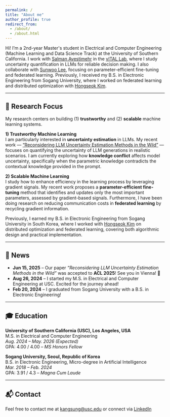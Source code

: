 ```yaml
---
permalink: /
title: "About me"
author_profile: true
redirect_from: 
  - /about/
  - /about.html
---
```


Hi! I’m a 2nd-year Master's student in Electrical and Computer Engineering (Machine Learning and Data Science Track) at the University of Southern California. I work with [Salman Avestimehr](https://www.avestimehr.com/) in the [vITAL Lab](https://www.avestimehr.com/vital-lab), where I study uncertainty quantification in LLMs for reliable decision making. I also collaborate with [Sunwoo Lee](https://sites.google.com/view/sunwoolee/home), focusing on parameter-efficient fine-tuning and federated learning. Previously, I received my B.S. in Electronic Engineering from Sogang University, where I worked on federated learning and distributed optimization with [Hongseok Kim](https://nice.sogang.ac.kr/).

---

## 🔬 Research Focus

My research centers on building (1) **trustworthy** and (2) **scalable** machine learning systems.

**1) Trustworthy Machine Learning**  
I am particularly interested in **uncertainty estimation** in LLMs. My recent work — [“Reconsidering LLM Uncertainty Estimation Methods in the Wild”](#) — focuses on quantifying the uncertainty of LLM generations in realistic scenarios. I am currently exploring how **knowledge conflict** affects model uncertainty, specifically when the parametric knowledge contradicts the contextual knowledge provided in the prompt.


**2) Scalable Machine Learning**  
I study how to enhance efficiency in the learning process by leveraging gradient signals. My recent work proposes a **parameter-efficient fine-tuning** method that identifies and updates only the most important parameters, assessed by gradient-based signals. Furthermore, I have been doing research on reducing communication costs in **federated learning** by recycling gradient information.

Previously, I earned my B.S. in Electronic Engineering from Sogang University in South Korea, where I worked with [Hongseok Kim](https://nice.sogang.ac.kr/) on distributed optimization and federated learning, covering both algorithmic design and practical implementation.

---

## 📰 News

- **Jun 15, 2025** – Our paper _“Reconsidering LLM Uncertainty Estimation Methods in the Wild”_ was accepted to **ACL 2025**! See you in Vienna! 🎉  
- **Aug 26, 2024** – I started my M.S. in Electrical and Computer Engineering at USC. Excited for the journey ahead!  
- **Feb 20, 2024** – I graduated from Sogang University with a B.S. in Electronic Engineering!

---


## 🎓 Education

**University of Southern California (USC), Los Angeles, USA**  
M.S. in Electrical and Computer Engineering  
*Aug. 2024 – May. 2026 (Expected)*  
GPA: 4.00 / 4.00 – _MS Honors Fellow_

**Sogang University, Seoul, Republic of Korea**  
B.S. in Electronic Engineering, Micro-degree in Artificial Intelligence  
*Mar. 2018 – Feb. 2024*  
GPA: 3.91 / 4.3 – _Magna Cum Laude_

---

## 📬 Contact

Feel free to contact me at [kangsung@usc.edu](mailto:kangsung@usc.edu) or connect via [LinkedIn](https://www.linkedin.com/in/sungmin-kang-1999y64/)
